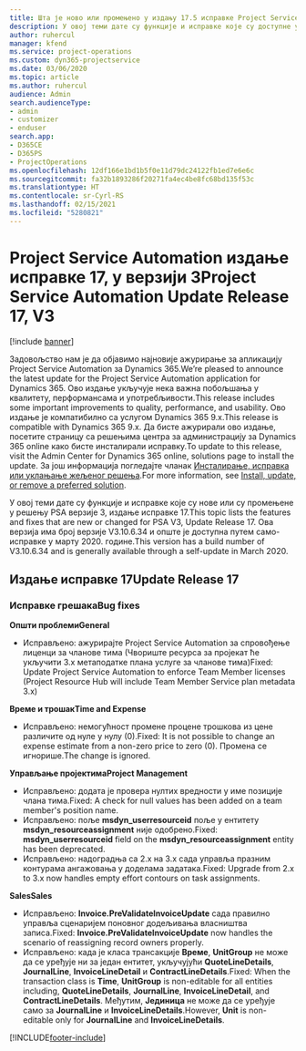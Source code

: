 ```yaml
---
title: Шта је ново или промењено у издању 17.5 исправке Project Service Automation верзије 3
description: У овој теми дате су функције и исправке које су доступне у издању 17 исправке за Project Service Automation верзије 3.
author: ruhercul
manager: kfend
ms.service: project-operations
ms.custom: dyn365-projectservice
ms.date: 03/06/2020
ms.topic: article
ms.author: ruhercul
audience: Admin
search.audienceType:
- admin
- customizer
- enduser
search.app:
- D365CE
- D365PS
- ProjectOperations
ms.openlocfilehash: 12df166e1bd1b5f0e11d79dc24122fb1ed7e6e6c
ms.sourcegitcommit: fa32b1893286f20271fa4ec4be8fc68bd135f53c
ms.translationtype: HT
ms.contentlocale: sr-Cyrl-RS
ms.lasthandoff: 02/15/2021
ms.locfileid: "5280821"
---
```

# <a name="project-service-automation-update-release-17-v3"></a><span data-ttu-id="6948b-103">Project Service Automation издање исправке 17, у верзији 3</span><span class="sxs-lookup"><span data-stu-id="6948b-103">Project Service Automation Update Release 17, V3</span></span>

[!include [banner](../includes/psa-now-project-operations.md)]

<span data-ttu-id="6948b-104">Задовољство нам је да објавимо најновије ажурирање за апликацију Project Service Automation за Dynamics 365.</span><span class="sxs-lookup"><span data-stu-id="6948b-104">We’re pleased to announce the latest update for the Project Service Automation application for Dynamics 365.</span></span> <span data-ttu-id="6948b-105">Ово издање укључује нека важна побољшања у квалитету, перформансама и употребљивости.</span><span class="sxs-lookup"><span data-stu-id="6948b-105">This release includes some important improvements to quality, performance, and usability.</span></span>  <span data-ttu-id="6948b-106">Ово издање је компатибилно са услугом Dynamics 365 9.x.</span><span class="sxs-lookup"><span data-stu-id="6948b-106">This release is compatible with Dynamics 365 9.x.</span></span> <span data-ttu-id="6948b-107">Да бисте ажурирали ово издање, посетите страницу са решењима центра за администрацију за Dynamics 365 online како бисте инсталирали исправку.</span><span class="sxs-lookup"><span data-stu-id="6948b-107">To update to this release, visit the Admin Center for Dynamics 365 online, solutions page to install the update.</span></span> <span data-ttu-id="6948b-108">За још информација погледајте чланак [Инсталирање, исправка или уклањање жељеног решења](https://docs.microsoft.com/power-platform/admin/install-remove-preferred-solution).</span><span class="sxs-lookup"><span data-stu-id="6948b-108">For more information, see [Install, update, or remove a preferred solution](https://docs.microsoft.com/power-platform/admin/install-remove-preferred-solution).</span></span>

<span data-ttu-id="6948b-109">У овој теми дате су функције и исправке које су нове или су промењене у решењу PSA верзије 3, издање исправке 17.</span><span class="sxs-lookup"><span data-stu-id="6948b-109">This topic lists the features and fixes that are new or changed for PSA V3, Update Release 17.</span></span> <span data-ttu-id="6948b-110">Ова верзија има број верзије V3.10.6.34 и опште је доступна путем само-исправке у марту 2020. године.</span><span class="sxs-lookup"><span data-stu-id="6948b-110">This version has a build number of V3.10.6.34 and is generally available through a self-update in March 2020.</span></span>


## <a name="update-release-17"></a><span data-ttu-id="6948b-111">Издање исправке 17</span><span class="sxs-lookup"><span data-stu-id="6948b-111">Update Release 17</span></span>

### <a name="bug-fixes"></a><span data-ttu-id="6948b-112">Исправке грешака</span><span class="sxs-lookup"><span data-stu-id="6948b-112">Bug fixes</span></span>

<span data-ttu-id="6948b-113">**Општи проблеми**</span><span class="sxs-lookup"><span data-stu-id="6948b-113">**General**</span></span>

- <span data-ttu-id="6948b-114">Исправљено: ажурирајте Project Service Automation за спровођење лиценци за чланове тима (Чвориште ресурса за пројекат ће укључити 3.x метаподатке плана услуге за чланове тима)</span><span class="sxs-lookup"><span data-stu-id="6948b-114">Fixed: Update Project Service Automation to enforce Team Member licenses (Project Resource Hub will include Team Member Service plan metadata 3.x)</span></span>
 
<span data-ttu-id="6948b-115">**Време и трошак**</span><span class="sxs-lookup"><span data-stu-id="6948b-115">**Time and Expense**</span></span>

- <span data-ttu-id="6948b-116">Исправљено: немогућност промене процене трошкова из цене различите од нуле у нулу (0).</span><span class="sxs-lookup"><span data-stu-id="6948b-116">Fixed: It is not possible to change an expense estimate from a non-zero price to zero (0).</span></span> <span data-ttu-id="6948b-117">Промена се игнорише.</span><span class="sxs-lookup"><span data-stu-id="6948b-117">The change is ignored.</span></span>

<span data-ttu-id="6948b-118">**Управљање пројектима**</span><span class="sxs-lookup"><span data-stu-id="6948b-118">**Project Management**</span></span>

- <span data-ttu-id="6948b-119">Исправљено: додата је провера нултих вредности у име позиције члана тима.</span><span class="sxs-lookup"><span data-stu-id="6948b-119">Fixed: A check for null values has been added on a team member's position name.</span></span>
- <span data-ttu-id="6948b-120">Исправљено: поље **msdyn_userresourceid** поље у ентитету **msdyn_resourceassignment** није одобрено.</span><span class="sxs-lookup"><span data-stu-id="6948b-120">Fixed: **msdyn_userresourceid** field on the **msdyn_resourceassignment** entity has been deprecated.</span></span>
- <span data-ttu-id="6948b-121">Исправљено: надоградња са 2.x на 3.x сада управља празним контурама ангажовања у доделама задатака.</span><span class="sxs-lookup"><span data-stu-id="6948b-121">Fixed: Upgrade from 2.x to 3.x now handles empty effort contours on task assignments.</span></span>

<span data-ttu-id="6948b-122">**Sales**</span><span class="sxs-lookup"><span data-stu-id="6948b-122">**Sales**</span></span>

- <span data-ttu-id="6948b-123">Исправљено: **Invoice.PreValidateInvoiceUpdate** сада правилно управља сценаријем поновног додељивања власништва записа.</span><span class="sxs-lookup"><span data-stu-id="6948b-123">Fixed: **Invoice.PreValidateInvoiceUpdate** now handles the scenario of reassigning record owners properly.</span></span>
- <span data-ttu-id="6948b-124">Исправљено: када је класа трансакције **Време**, **UnitGroup** не може да се уређује ни за један ентитет, укључујући **QuoteLineDetails**, **JournalLine**, **InvoiceLineDetail** и **ContractLineDetails**.</span><span class="sxs-lookup"><span data-stu-id="6948b-124">Fixed: When the transaction class is **Time**, **UnitGroup** is non-editable for all entities including, **QuoteLineDetails**, **JournalLine**, **InvoiceLineDetail**, and **ContractLineDetails**.</span></span> <span data-ttu-id="6948b-125">Међутим, **Јединица** не може да се уређује само за **JournalLine** и **InvoiceLineDetails**.</span><span class="sxs-lookup"><span data-stu-id="6948b-125">However, **Unit** is non-editable only for **JournalLine** and **InvoiceLineDetails**.</span></span>




[!INCLUDE[footer-include](../includes/footer-banner.md)]